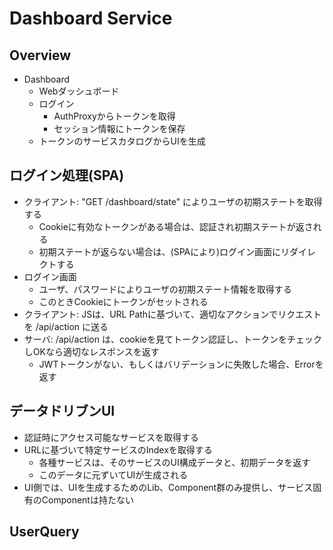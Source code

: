 # Dashboard Service


## Overview
* Dashboard
    * Webダッシュボード
    * ログイン
        * AuthProxyからトークンを取得
        * セッション情報にトークンを保存
    * トークンのサービスカタログからUIを生成


## ログイン処理(SPA)
* クライアント: "GET /dashboard/state" によりユーザの初期ステートを取得する
    * Cookieに有効なトークンがある場合は、認証され初期ステートが返される
    * 初期ステートが返らない場合は、(SPAにより)ログイン画面にリダイレクトする
* ログイン画面
    * ユーザ、パスワードによりユーザの初期ステート情報を取得する
    * このときCookieにトークンがセットされる
* クライアント: JSは、URL Pathに基づいて、適切なアクションでリクエストを /api/action に送る
* サーバ: /api/action は、cookieを見てトークン認証し、トークンをチェックしOKなら適切なレスポンスを返す
    * JWTトークンがない、もしくはバリデーションに失敗した場合、Errorを返す


## データドリブンUI
* 認証時にアクセス可能なサービスを取得する
* URLに基づいて特定サービスのIndexを取得する
    * 各種サービスは、そのサービスのUI構成データと、初期データを返す
    * このデータに元ずいてUIが生成される
* UI側では、UIを生成するためのLib、Component群のみ提供し、サービス固有のComponentは持たない


## UserQuery

